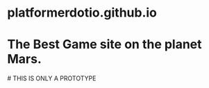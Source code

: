 # platformerdotio.github.io
<h1>The Best Game site on the planet Mars.</h1>
# THIS IS ONLY A PROTOTYPE
